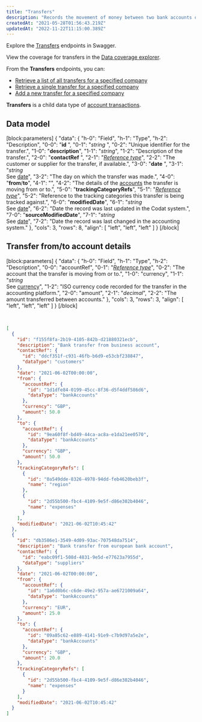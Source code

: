```yaml
---
title: "Transfers"
description: "Records the movement of money between two bank accounts or between a bank account and a nominal account"
createdAt: "2021-05-28T01:56:43.219Z"
updatedAt: "2022-11-22T11:15:00.389Z"
---
```


Explore the <a className="external" href="https://api.codat.io/swagger/index.html#/Transfers" target="_blank">Transfers</a> endpoints in Swagger.

View the coverage for transfers in the <a className="external" href="https://knowledge.codat.io/supported-features/accounting?view=tab-by-data-type&dataType=transfers" target="_blank">Data coverage explorer</a>.

From the **Transfers** endpoints, you can:

- [Retrieve a list of all transfers for a specified company](https://api.codat.io/swagger/index.html#/Transfers/get_companies__companyId__connections__connectionId__data_transfers)
- [Retrieve a single transfer for a specified company](https://api.codat.io/swagger/index.html#/Transfers/get_companies__companyId__connections__connectionId__data_transfers__transferId_)
- [Add a new transfer for a specified company](https://api.codat.io/swagger/index.html#/Transfers/post_companies__companyId__connections__connectionId__push_transfers)

**Transfers** is a child data type of [account transactions](/datamodel-accounting-account-transactions).

## Data model

[block:parameters]
{
"data": {
"h-0": "Field",
"h-1": "Type",
"h-2": "Description",
"0-0": "**id** ",
"0-1": "_string_ ",
"0-2": "Unique identifier for the transfer.",
"1-0": "**description**",
"1-1": "_string_",
"1-2": "Description of the transfer.",
"2-0": "**contactRef** ",
"2-1": "[_Reference type_](/datamodel-accounting-referencetypes#section-contactref)",
"2-2": "The customer or supplier for the transfer, if available.",
"3-0": "**date** ",
"3-1": "_string_  
See [date](/datamodel-shared-date)",
"3-2": "The day on which the transfer was made.",
"4-0": "**from**/**to**",
"4-1": "",
"4-2": "The details of the [accounts](/datamodel-accounting-transfers#section-transfer-account-details) the transfer is moving from or to.",
"5-0": "**trackingCategoryRefs**",
"5-1": "[_Reference type_](/datamodel-accounting-referencetypes#section-trackingcategoryref)",
"5-2": "Reference to the tracking categories this transfer is being tracked against.",
"6-0": "**modifiedDate**",
"6-1": "_string_  
See [date](/datamodel-shared-date)",
"6-2": "Date the record was last updated in the Codat system.",
"7-0": "**sourceModifiedDate**",
"7-1": "_string_  
See [date](/datamodel-shared-date)",
"7-2": "Date the record was last changed in the accounting system."
},
"cols": 3,
"rows": 8,
"align": [
"left",
"left",
"left"
]
}
[/block]

## Transfer from/to account details

[block:parameters]
{
"data": {
"h-0": "Field",
"h-1": "Type",
"h-2": "Description",
"0-0": "accountRef",
"0-1": "[_Reference type_](/datamodel-accounting-referencetypes#section-accountref)",
"0-2": "The account that the transfer is moving from or to.",
"1-0": "currency",
"1-1": "_string_  
See [currency](/datamodel-shared-currency)",
"1-2": "ISO currency code recorded for the transfer in the accounting platform.",
"2-0": "amount",
"2-1": "_decimal_",
"2-2": "The amount transferred between accounts."
},
"cols": 3,
"rows": 3,
"align": [
"left",
"left",
"left"
]
}
[/block]

<br />

```json Transfer
[
  {
    "id": "f155f8fa-2b19-4105-842b-d21880321ecb",
    "description": "Bank transfer from business account",
    "contactRef": {
      "id": "ddcf351f-c931-46fb-b6d9-e53cbf238847",
      "dataType": "customers"
    },
    "date": "2021-06-02T00:00:00",
    "from": {
      "accountRef": {
        "id": "1d1dfe84-0199-45cc-8f36-d5f4ddf586d6",
        "dataType": "bankAccounts"
      },
      "currency": "GBP",
      "amount": 50.0
    },
    "to": {
      "accountRef": {
        "id": "9ea60f8f-bd49-44ca-ac8a-e1da21ee0570",
        "dataType": "bankAccounts"
      },
      "currency": "GBP",
      "amount": 50.0
    },
    "trackingCategoryRefs": [
      {
        "id": "0a549dde-8326-4978-94dd-feb4620beb3f",
        "name": "region"
      },
      {
        "id": "2d55b500-fbc4-4109-9e5f-d86e302b4046",
        "name": "expenses"
      }
    ],
    "modifiedDate": "2021-06-02T10:45:42"
  },
  {
    "id": "db3586e1-3549-4d09-93ac-707548da7514",
    "description": "Bank transfer from european bank account",
    "contactRef": {
      "id": "eabc09f1-508d-4831-9e5d-e77623a7955d",
      "dataType": "suppliers"
    },
    "date": "2021-06-02T00:00:00",
    "from": {
      "accountRef": {
        "id": "1a6d0b6c-c6de-49e2-957a-ae6721009a64",
        "dataType": "bankAccounts"
      },
      "currency": "EUR",
      "amount": 25.0
    },
    "to": {
      "accountRef": {
        "id": "09a85c62-e889-4141-91e9-c7b9d97a5e2e",
        "dataType": "bankAccounts"
      },
      "currency": "GBP",
      "amount": 20.0
    },
    "trackingCategoryRefs": [
      {
        "id": "2d55b500-fbc4-4109-9e5f-d86e302b4046",
        "name": "expenses"
      }
    ],
    "modifiedDate": "2021-06-02T10:45:42"
  }
]
```
